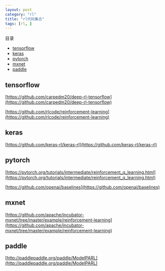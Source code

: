 ```yaml
---
layout: post
category: "rl"
title: "rl代码集合"
tags: [rl, ]
---
```


目录

<!-- TOC -->

- [tensorflow](#tensorflow)
- [keras](#keras)
- [pytorch](#pytorch)
- [mxnet](#mxnet)
- [paddle](#paddle)

<!-- /TOC -->

## tensorflow

[https://github.com/carpedm20/deep-rl-tensorflow](https://github.com/carpedm20/deep-rl-tensorflow)

[https://github.com/rlcode/reinforcement-learning](https://github.com/rlcode/reinforcement-learning)

## keras

[https://github.com/keras-rl/keras-rl](https://github.com/keras-rl/keras-rl)

## pytorch
[https://pytorch.org/tutorials/intermediate/reinforcement_q_learning.html](https://pytorch.org/tutorials/intermediate/reinforcement_q_learning.html)


[https://github.com/openai/baselines](https://github.com/openai/baselines)

## mxnet

[https://github.com/apache/incubator-mxnet/tree/master/example/reinforcement-learning](https://github.com/apache/incubator-mxnet/tree/master/example/reinforcement-learning)

## paddle

[http://paddlepaddle.org/paddle/ModelPARL](http://paddlepaddle.org/paddle/ModelPARL)
